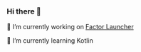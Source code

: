 ### Hi there 👋

🔭 I’m currently working on [Factor Launcher](https://github.com/Valkriaine/Factor_Launcher_Reboot)

🌱 I’m currently learning Kotlin

<!--
**Valkriaine/Valkriaine** is a ✨ _special_ ✨ repository because its `README.md` (this file) appears on your GitHub profile.

Here are some ideas to get you started:


- 
- 👯 I’m looking to collaborate on ...
- 🤔 I’m looking for help with ...
- 💬 Ask me about ...
- 📫 How to reach me: ...
- 😄 Pronouns: ...
- ⚡ Fun fact: ...
-->
